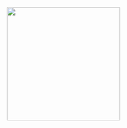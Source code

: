 <div align="center">
  <picture>
    <source
      media="(prefers-color-scheme: dark)"
      srcset="https://github.com/thatworkinprogress/artwork/blob/main/text~dark.png"
      />
    <img
      width="256"
      src="https://github.com/thatworkinprogress/artwork/blob/main/text.png"
      />
  </picture>
</div>
